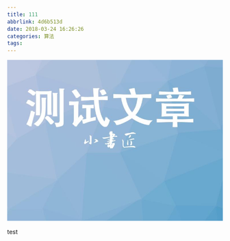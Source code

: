 ```yaml
---
title: 111
abbrlink: 4d6b513d
date: 2018-03-24 16:26:26
categories: 算法
tags:
---
```

![111111](111/1.jpg)

test
